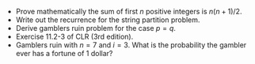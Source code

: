 - Prove mathematically the sum of first $n$ positive integers is $n(n+1)/2$.
- Write out the recurrence for the string partition problem.
- Derive gamblers ruin problem for the case $p=q$.
- Exercise 11.2-3 of CLR (3rd edition).
- Gamblers ruin with $n=7$ and $i=3$. What is the probability the gambler ever has a fortune of 1 dollar?
